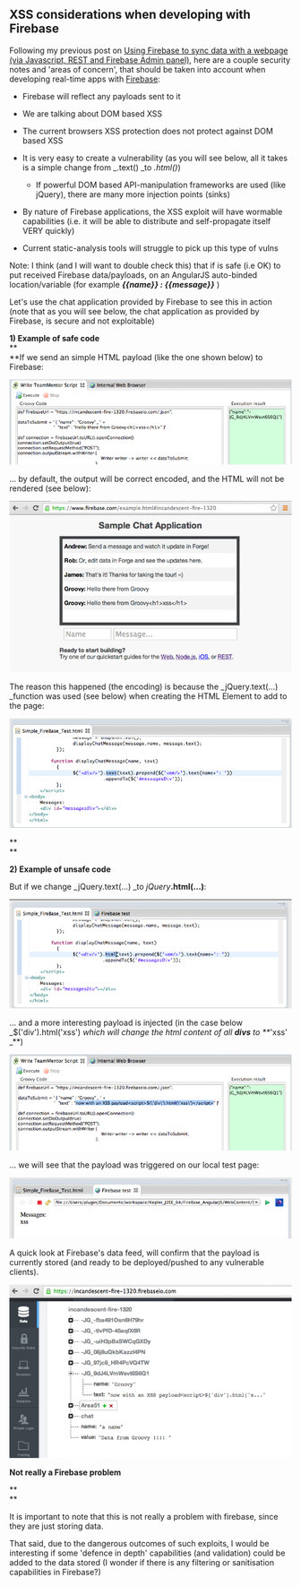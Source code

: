 ## XSS considerations when developing with Firebase

Following my previous post on [Using Firebase to sync data with a webpage (via Javascript, REST and Firebase Admin panel)](http://blog.diniscruz.com/2014/02/using-firebase-to-sync-data-with.html), here are a couple security notes and 'areas of concern', that should be taken into account when developing real-time apps with [Firebase](https://www.firebase.com/):  


  * Firebase will reflect any payloads sent to it
  * We are talking about DOM based XSS
  * The current browsers XSS protection does not protect against DOM based XSS
  * It is very easy to create a vulnerability (as you will see below, all it takes is a simple change from _.text() _to _.html()_)

    * If powerful DOM based API-manipulation frameworks are used (like jQuery), there are many more injection points (sinks)

  * By nature of Firebase applications, the XSS exploit will have wormable capabilities (i.e. it will be able to distribute and self-propagate itself VERY quickly)
  * Current static-analysis tools will struggle to pick up this type of vulns

Note: I think (and I will want to double check this) that if is safe (i.e OK) to put received Firebase data/payloads, on an AngularJS auto-binded location/variable (for example **_{{name}} : {{message}}_** )

  


Let's use the chat application provided by Firebase to see this in action (note that as you will see below, the chat application as provided by Firebase, is secure and not exploitable)

  


**1) Example of safe code**  
**  
**If we send an simple HTML payload (like the one shown below) to Firebase:

[![](images/Screen_Shot_2014-02-24_at_18_43_21.png)](http://1.bp.blogspot.com/-13UZvuJmGFM/UwuS5qsiwzI/AAAAAAAAHjs/G7uKMgT5Ico/s1600/Screen+Shot+2014-02-24+at+18.43.21.png)

  


... by default, the output will be correct encoded, and the HTML will not be rendered (see below):

  


[![](images/Screen_Shot_2014-02-24_at_18_29_10.png)](http://1.bp.blogspot.com/-skQyIQjTufY/UwuS3A_4RPI/AAAAAAAAHi4/Za5H1nvL3vE/s1600/Screen+Shot+2014-02-24+at+18.29.10.png)

  


The reason this happened (the encoding) is because the _jQuery.text(...) _function was used (see below) when creating the HTML Element to add to the page:

  


[![](images/Screen_Shot_2014-02-25_at_14_10_05.png)](http://2.bp.blogspot.com/-T8BxAoD0O-o/UwykVEXxjwI/AAAAAAAAHkc/CVIndQwAy3Y/s1600/Screen+Shot+2014-02-25+at+14.10.05.png)

  


**  
**

**2) Example of unsafe code**

  


But if we change _jQuery.text(...) _to _jQuery_**.html(...)**:

  


[![](images/Screen_Shot_2014-02-24_at_18_29_47.png)](http://1.bp.blogspot.com/-Qrjpf3sdncA/UwuS5q0GPvI/AAAAAAAAHjg/CL1oeRhNZ3I/s1600/Screen+Shot+2014-02-24+at+18.29.47.png)

  
... and a more interesting payload is injected (in the case below _$('div').html('xss') _which will change the html content of all **_divs_** to **_'xss' _**)  


  


[![](images/Screen_Shot_2014-02-24_at_18_31_40.png)](http://3.bp.blogspot.com/-nBtf7bjLaVw/UwuS3jNhKHI/AAAAAAAAHjA/dmlTXbs2oVY/s1600/Screen+Shot+2014-02-24+at+18.31.40.png)

  
... we will see that the payload was triggered on our local test page:

[![](images/Screen_Shot_2014-02-24_at_18_31_52.png)](http://2.bp.blogspot.com/-fZUYpQMu1u0/UwuS4L9imxI/AAAAAAAAHjQ/QzDWYu9-0uw/s1600/Screen+Shot+2014-02-24+at+18.31.52.png)

  
A quick look at Firebase's data feed, will confirm that the payload is currently stored (and ready to be deployed/pushed to any vulnerable clients).

[![](images/Screen_Shot_2014-02-24_at_18_32_14.png)](http://2.bp.blogspot.com/-gEuIiu4OQ4M/UwuS4fGxRKI/AAAAAAAAHjM/4MrxhVW_D6A/s1600/Screen+Shot+2014-02-24+at+18.32.14.png)

  


  


**Not really a Firebase problem**

**  
**

It is important to note that this is not really a problem with firebase, since they are just storing data.

  


That said, due to the dangerous outcomes of such exploits, I would be interesting if some 'defence in depth' capabilities (and validation) could be added to the data stored (I wonder if there is any filtering or sanitisation capabilities in Firebase?) 
